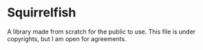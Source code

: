 Squirrelfish
============

A library made from scratch for the public to use.  This file is under copyrights, but I am open for agreements.


